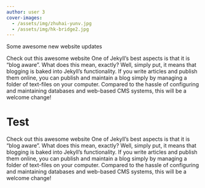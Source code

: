 ```yaml
---
author: user 3
cover-images:
  - /assets/img/zhuhai-yunv.jpg
  - /assets/img/hk-bridge2.jpg
---
```


Some awesome new website updates


Check out this awesome website
One of Jekyll’s best aspects is that it is “blog aware”. What does this mean, exactly?
Well, simply put, it means that blogging is baked into Jekyll’s functionality.
If you write articles and publish them online, you can publish and maintain a blog simply by managing a folder of text-files on your computer. Compared to the hassle of configuring and maintaining databases and web-based CMS systems, this will be a welcome change!

<!-- excerpt -->

# Test

Check out this awesome website
One of Jekyll’s best aspects is that it is “blog aware”. What does this mean, exactly? Well, simply put, it means that blogging is baked into Jekyll’s functionality. If you write articles and publish them online, you can publish and maintain a blog simply by managing a folder of text-files on your computer. Compared to the hassle of configuring and maintaining databases and web-based CMS systems, this will be a welcome change!
